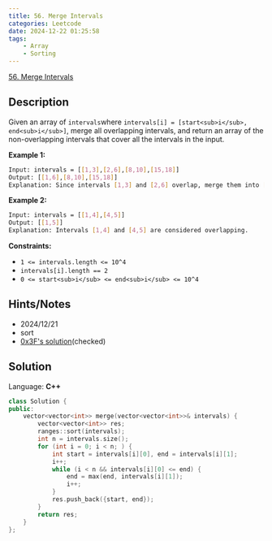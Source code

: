 ```yaml
---
title: 56. Merge Intervals
categories: Leetcode
date: 2024-12-22 01:25:58
tags:
    - Array
    - Sorting
---
```


[56. Merge Intervals](https://leetcode.com/problems/merge-intervals/description/?envType=problem-list-v2&envId=plakya4j)

## Description

Given an array of `intervals`where `intervals[i] = [start<sub>i</sub>, end<sub>i</sub>]`, merge all overlapping intervals, and return an array of the non-overlapping intervals that cover all the intervals in the input.

**Example 1:**

```bash
Input: intervals = [[1,3],[2,6],[8,10],[15,18]]
Output: [[1,6],[8,10],[15,18]]
Explanation: Since intervals [1,3] and [2,6] overlap, merge them into [1,6].
```

**Example 2:**

```bash
Input: intervals = [[1,4],[4,5]]
Output: [[1,5]]
Explanation: Intervals [1,4] and [4,5] are considered overlapping.
```

**Constraints:**

- `1 <= intervals.length <= 10^4`
- `intervals[i].length == 2`
- `0 <= start<sub>i</sub> <= end<sub>i</sub> <= 10^4`

## Hints/Notes

- 2024/12/21
- sort
- [0x3F's solution](https://leetcode.cn/problems/merge-intervals/solutions/2798138/jian-dan-zuo-fa-yi-ji-wei-shi-yao-yao-zh-f2b3/)(checked)

## Solution

Language: **C++**

```C++
class Solution {
public:
    vector<vector<int>> merge(vector<vector<int>>& intervals) {
        vector<vector<int>> res;
        ranges::sort(intervals);
        int n = intervals.size();
        for (int i = 0; i < n; ) {
            int start = intervals[i][0], end = intervals[i][1];
            i++;
            while (i < n && intervals[i][0] <= end) {
                end = max(end, intervals[i][1]);
                i++;
            }
            res.push_back({start, end});
        }
        return res;
    }
};
```
